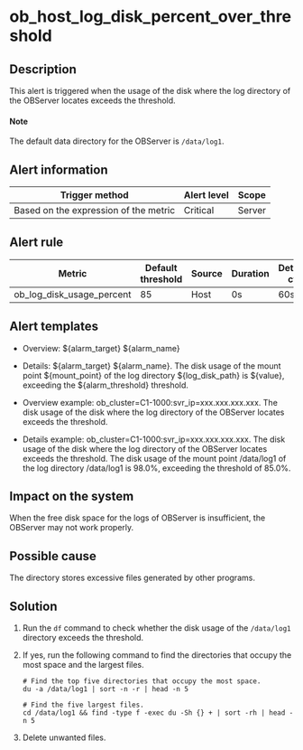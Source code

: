 # ob_host_log_disk_percent_over_threshold

## Description

This alert is triggered when the usage of the disk where the log directory of the OBServer locates exceeds the threshold.

  <main id="notice" type='explain'>
    <h4>Note</h4>
    <p>The default data directory for the OBServer is <code>/data/log1</code>.</p>
  </main>

## Alert information

|            Trigger method             | Alert level | Scope  |
|---------------------------------------|-------------|--------|
| Based on the expression of the metric | Critical    | Server |

## Alert rule

|            Metric             | Default threshold | Source | Duration | Detection cycle | Elimination cycle |
|-------------------------------|-------------------|--------|----------|-----------------|-------------------|
| ob_log_disk_usage_percent | 85                | Host   | 0s       | 60s             | 5 min             |

## Alert templates

* Overview: \${alarm_target} ${alarm_name}

* Details: \${alarm_target} \${alarm_name}. The disk usage of the mount point \${mount_point} of the log directory \${log_disk_path} is \${value}, exceeding the \${alarm_threshold} threshold.

* Overview example: ob_cluster=C1-1000:svr_ip=xxx.xxx.xxx.xxx. The disk usage of the disk where the log directory of the OBServer locates exceeds the threshold.

* Details example: ob_cluster=C1-1000:svr_ip=xxx.xxx.xxx.xxx. The disk usage of the disk where the log directory of the OBServer locates exceeds the threshold. The disk usage of the mount point /data/log1 of the log directory /data/log1 is 98.0%, exceeding the threshold of 85.0%.

## Impact on the system

When the free disk space for the logs of OBServer is insufficient, the OBServer may not work properly.

## Possible cause

The directory stores excessive files generated by other programs.

## Solution

1. Run the `df` command to check whether the disk usage of the `/data/log1` directory exceeds the threshold.

2. If yes, run the following command to find the directories that occupy the most space and the largest files.

   ```shell
   # Find the top five directories that occupy the most space.
   du -a /data/log1 | sort -n -r | head -n 5
   
   # Find the five largest files.
   cd /data/log1 && find -type f -exec du -Sh {} + | sort -rh | head -n 5
   ```

3. Delete unwanted files.
